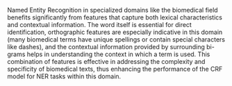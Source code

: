 Named Entity Recognition in specialized domains like the biomedical field benefits significantly from features that capture both lexical characteristics and contextual information. The word itself is essential for direct identification, orthographic features are especially indicative in this domain (many biomedical terms have unique spellings or contain special characters like dashes), and the contextual information provided by surrounding bi-grams helps in understanding the context in which a term is used. This combination of features is effective in addressing the complexity and specificity of biomedical texts, thus enhancing the performance of the CRF model for NER tasks within this domain.